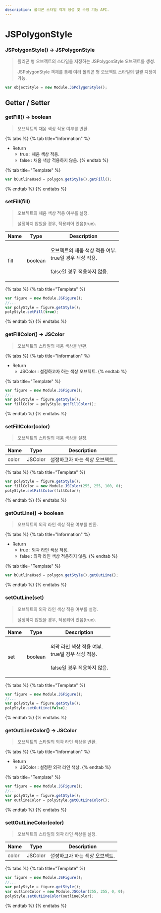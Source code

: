 ```yaml
---
description: 폴리곤 스타일 객체 생성 및 수정 기능 API.
---
```


# JSPolygonStyle

### JSPolygonStyle() → JSPolygonStyle

> 폴리곤 형 오브젝트의 스타일을 지정하는 JSPolygonStyle 오브젝트를 생성.
>
> JSPolygonStyle 객체를 통해 여러 폴리곤 형 오브젝트 스타일의 일괄 지정이 가능.

```javascript
var objectStyle = new Module.JSPolygonStyle();
```

## Getter / Setter

### getFill() → boolean

> 오브젝트의 채움 색상 적용 여부를 반환.

{% tabs %}
{% tab title="Information" %}
* Return
  * true : 채움 색상 적용.
  * false : 채움 색상 적용하지 않음.
{% endtab %}

{% tab title="Template" %}
```javascript
var bOutlineUsed = polygon.getStyle().getFill();
```
{% endtab %}
{% endtabs %}

### setFill(fill)

> 오브젝트의 채움 색상 적용 여부를 설정.
>
> 설정하지 않았을 경우, 적용되어 있음(true).

| Name | Type    | Description                                                                |
| ---- | ------- | -------------------------------------------------------------------------- |
| fill | boolean | <p>오브젝트의 채움 색상 적용 여부.<br>true일 경우 색상 적용.<br><br>false일 경우 적용하지 않음.<br></p> |

{% tabs %}
{% tab title="Template" %}
```javascript
var figure = new Module.JSFigure();
//...
var polyStyle = figure.getStyle();
polyStyle.setFill(true);
```
{% endtab %}
{% endtabs %}

### getFillColor() → JSColor

> 오브젝트의 스타일의 채움 색상을 반환.

{% tabs %}
{% tab title="Information" %}
* Return
  * JSColor : 설정하고자 하는 색상 오브젝트.
{% endtab %}

{% tab title="Template" %}
```javascript
var figure = new Module.JSFigure();
//...
var polyStyle = figure.getStyle();
var fillColor = polyStyle.getFillColor();
```
{% endtab %}
{% endtabs %}

### setFillColor(color)

> 오브젝트의 스타일의 채움 색상을 설정.

| Name  | Type    | Description       |
| ----- | ------- | ----------------- |
| color | JSColor | 설정하고자 하는 색상 오브젝트. |

{% tabs %}
{% tab title="Template" %}
```javascript
var polyStyle = figure.getStyle();
var fillColor = new Module.JSColor(255, 255, 100, 0);
polyStyle.setFillColor(fillColor);
```
{% endtab %}
{% endtabs %}

### getOutLine() → boolean

> 오브젝트의 외곽 라인 색상 적용 여부를 반환.

{% tabs %}
{% tab title="Information" %}
* Return
  * true : 외곽 라인 색상 적용.
  * false : 외곽 라인 색상 적용하지 않음.
{% endtab %}

{% tab title="Template" %}
```javascript
var bOutlineUsed = polygon.getStyle().getOutLine();
```
{% endtab %}
{% endtabs %}

### setOutLine(set)

> 오브젝트의 외곽 라인 색상 적용 여부를 설정.
>
> 설정하지 않았을 경우, 적용되어 있음(true).

| Name | Type    | Description                                                             |
| ---- | ------- | ----------------------------------------------------------------------- |
| set  | boolean | <p>외곽 라인 색상 적용 여부.<br>true일 경우 색상 적용.<br><br>false일 경우 적용하지 않음.<br></p> |

{% tabs %}
{% tab title="Template" %}
```javascript
var figure = new Module.JSFigure();
//...
var polyStyle = figure.getStyle();
polyStyle.setOutLine(false);
```
{% endtab %}
{% endtabs %}

### getOutLineColor() → JSColor

> 오브젝트의 스타일의 외곽 라인 색상을 반환.

{% tabs %}
{% tab title="Information" %}
* Return
  * JSColor : 설정한 외곽 라인 색상.
{% endtab %}

{% tab title="Template" %}
```javascript
var figure = new Module.JSFigure();
//...
var polyStyle = figure.getStyle();
var outlineColor = polyStyle.getOutLineColor();
```
{% endtab %}
{% endtabs %}

### settOutLineColor(color)

> 오브젝트의 스타일의 외곽 라인 색상을 설정.

| Name  | Type    | Description       |
| ----- | ------- | ----------------- |
| color | JSColor | 설정하고자 하는 색상 오브젝트. |

{% tabs %}
{% tab title="Template" %}
```javascript
var figure = new Module.JSFigure();
//...
var polyStyle = figure.getStyle();
var outlineColor = new Module.JSColor(255, 255, 0, 0);
polyStyle.setOutLineColor(outlineColor);
```
{% endtab %}
{% endtabs %}
